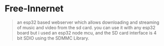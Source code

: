 # Free-Innernet
> an esp32 based webserver which allows downloading and streaming of music and video from the sd card.
> you can use it with any esp32 board but i used an esp32 node mcu, and the SD card interface is 4 bit SDIO using the SDMMC Library.

